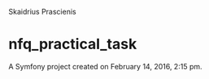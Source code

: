 Skaidrius Prascienis

nfq_practical_task
==================

A Symfony project created on February 14, 2016, 2:15 pm.
